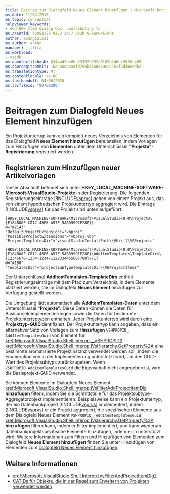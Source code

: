 ```yaml
---
title: Beitrag zum Dialogfeld Neues Element hinzufügen | Microsoft Docs
ms.date: 11/04/2016
ms.topic: conceptual
helpviewer_keywords:
- Add New Item dialog box, contributing to
ms.assetid: b2e53175-9372-4d17-8c2b-9264c9e51e9c
author: acangialosi
ms.author: anthc
manager: jillfra
ms.workload:
- vssdk
ms.openlocfilehash: 83444d9be6ba23392b792a0187bf46dc9920c465
ms.sourcegitcommit: 16a4a5da4a4fd795b46a0869ca2152f2d36e6db2
ms.translationtype: MT
ms.contentlocale: de-DE
ms.lasthandoff: 04/06/2020
ms.locfileid: "80709280"
---
```

# <a name="contribute-to-the-add-new-item-dialog-box"></a>Beitragen zum Dialogfeld Neues Element hinzufügen
Ein Projektuntertyp kann ein komplett neues Verzeichnis von Elementen für das Dialogfeld **Neues Element hinzufügen** bereitstellen, indem Vorlagen zum Hinzufügen von **Elementen** unter dem Unterschlüssel **"Projekte"-Registrierung** registriert werden.

## <a name="register-add-new-item-templates"></a>Registrieren zum Hinzufügen neuer Artikelvorlagen
 Dieser Abschnitt befindet sich unter **HKEY_LOCAL_MACHINE-SOFTWARE-Microsoft-VisualStudio-Projekte** in der Registrierung. Die folgenden Registrierungseinträge [!INCLUDE[vsprvs](../../code-quality/includes/vsprvs_md.md)] gehen von einem Projekt aus, das von einem hypothetischen Projektuntertyp aggregiert wird. Die Einträge [!INCLUDE[vsprvs](../../code-quality/includes/vsprvs_md.md)] für das Projekt sind unten aufgeführt.

```
[HKEY_LOCAL_MACHINE\SOFTWARE\Microsoft\VisualStudio\8.0\Projects\{F184B08F-C81C-45F6-A57F-5ABD9991F28F}]
@="#2143"
"DefaultProjectExtension"="vbproj"
"PossibleProjectExtensions"="vbproj;vbp"
"ProjectTemplatesDir"="visualStudioInstallPath\\Vb\\.\\VBProjects"

[HKEY_LOCAL_MACHINE\SOFTWARE\Microsoft\VisualStudio\8.0\Projects\{F184B08F-C81C-45F6-A57F-5ABD9991F28F}\AddItemTemplates\TemplateDirs\{12345678-1234-1234-1122334455667788}\/1]
@="#100"
"TemplatesDir"="projectSubTypeTemplatesDir\\VBProjectItems"
```

 Der Unterschlüssel **AddItemTemplates-TemplateDirs** enthält Registrierungseinträge mit dem Pfad zum Verzeichnis, in dem Elemente platziert werden, die im Dialogfeld **Neues Element** hinzufügen zur Verfügung gestellt werden.

 Die Umgebung lädt automatisch alle **AddItemTemplates-Daten** unter dem Unterschlüssel **"Projekte".** Diese Daten können die Daten für Basisprojektimplementierungen sowie die Daten für bestimmte Projektuntertyptypen enthalten. Jeder Projektuntertyp wird durch eine **Projekttyp-GUID**identifiziert. Der Projektuntertyp kann angeben, dass ein alternativer Satz von Vorlagen zum **Hinzufügen** `VSHPROPID_ AddItemTemplatesGuid` von Element für <xref:Microsoft.VisualStudio.Shell.Interop.__VSHPROPID2> <xref:Microsoft.VisualStudio.Shell.Interop.IVsHierarchy.GetProperty%2A> eine bestimmte aromatisierte Projektinstanz verwendet werden soll, indem die Enumeration von in der Implementierung unterstützt wird, um den GUID-Wert des Projektsubtyps zurückzugeben. Wenn `VSHPROPID_AddItemTemplatesGuid` die Eigenschaft nicht angegeben ist, wird die Basisprojekt-GUID verwendet.

 Sie können Elemente im Dialogfeld Neues Element <xref:Microsoft.VisualStudio.Shell.Interop.IVsFilterAddProjectItemDlg> **hinzufügen** filtern, indem Sie die Schnittstelle für das Projektsubtype-Aggregatorobjekt implementieren. Beispielsweise kann ein Projektuntertyp, der ein Datenbankprojekt [!INCLUDE[vsprvs](../../code-quality/includes/vsprvs_md.md)] implementiert, indem [!INCLUDE[vsprvs](../../code-quality/includes/vsprvs_md.md)] er ein Projekt aggregiert, die spezifischen Elemente aus dem Dialogfeld Neues Element `VSHPROPID_ AddItemTemplatesGuid` <xref:Microsoft.VisualStudio.Shell.Interop.IVsHierarchy.GetProperty%2A> **hinzufügen** filtern kann, indem er Filter implementiert, und kann wiederum datenbankprojektspezifische Elemente hinzufügen, indem er in unterstützt wird. Weitere Informationen zum Filtern und Hinzufügen von Elementen zum Dialogfeld **Neues Element hinzufügen** finden Sie unter Hinzufügen von Elementen zum [Dialogfeld Neues Element hinzufügen](../../extensibility/internals/adding-items-to-the-add-new-item-dialog-boxes.md).

## <a name="see-also"></a>Weitere Informationen
- <xref:Microsoft.VisualStudio.Shell.Interop.IVsFilterAddProjectItemDlg2>
- [CATIDs für Objekte, die in der Regel zum Erweitern von Projekten verwendet werden](../../extensibility/internals/catids-for-objects-that-are-typically-used-to-extend-projects.md)
